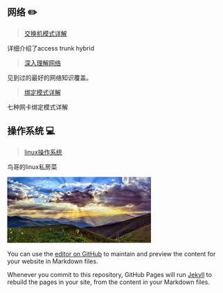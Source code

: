 ## 网络 :pencil2:


> [交换机模式详解](https://blog.csdn.net/JesseYoung/article/details/40047749)

详细介绍了access trunk hybrid

> [深入理解网络](https://wizardforcel.gitbooks.io/network-basic/content/11.html)

见到过的最好的网络知识覆盖。

> [绑定模式详解](https://blog.csdn.net/wuweilong/article/details/39720571)

七种网卡绑定模式详解

## 操作系统 :computer:

> [linux操作系统](https://wizardforcel.gitbooks.io/vbird-linux-basic-4e/content/147.html)

鸟哥的linux私房菜

<img src="https://github.com/kmhealm/kmhealm.github.io/blob/master/images/shine.jpg" />










You can use the [editor on GitHub](https://github.com/kmhealm/kmhealm.github.io/edit/master/index.md) to maintain and preview the content for your website in Markdown files.

Whenever you commit to this repository, GitHub Pages will run [Jekyll](https://jekyllrb.com/) to rebuild the pages in your site, from the content in your Markdown files.



